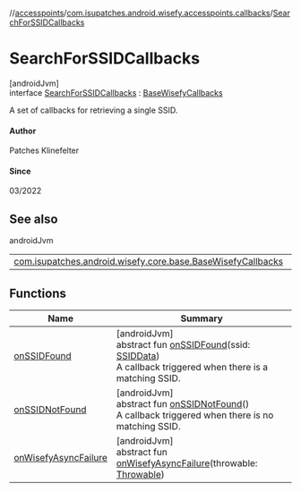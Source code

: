//[accesspoints](../../../index.md)/[com.isupatches.android.wisefy.accesspoints.callbacks](../index.md)/[SearchForSSIDCallbacks](index.md)

# SearchForSSIDCallbacks

[androidJvm]\
interface [SearchForSSIDCallbacks](index.md) : [BaseWisefyCallbacks](../../../../core/core/com.isupatches.android.wisefy.core.base/-base-wisefy-callbacks/index.md)

A set of callbacks for retrieving a single SSID.

#### Author

Patches Klinefelter

#### Since

03/2022

## See also

androidJvm

| | |
|---|---|
| [com.isupatches.android.wisefy.core.base.BaseWisefyCallbacks](../../../../core/core/com.isupatches.android.wisefy.core.base/-base-wisefy-callbacks/index.md) |  |

## Functions

| Name | Summary |
|---|---|
| [onSSIDFound](on-s-s-i-d-found.md) | [androidJvm]<br>abstract fun [onSSIDFound](on-s-s-i-d-found.md)(ssid: [SSIDData](../../com.isupatches.android.wisefy.accesspoints.entities/-s-s-i-d-data/index.md))<br>A callback triggered when there is a matching SSID. |
| [onSSIDNotFound](on-s-s-i-d-not-found.md) | [androidJvm]<br>abstract fun [onSSIDNotFound](on-s-s-i-d-not-found.md)()<br>A callback triggered when there is no matching SSID. |
| [onWisefyAsyncFailure](../-search-for-s-s-i-ds-callbacks/index.md#823639724%2FFunctions%2F2111858834) | [androidJvm]<br>abstract fun [onWisefyAsyncFailure](../-search-for-s-s-i-ds-callbacks/index.md#823639724%2FFunctions%2F2111858834)(throwable: [Throwable](https://kotlinlang.org/api/latest/jvm/stdlib/kotlin/-throwable/index.html)) |
